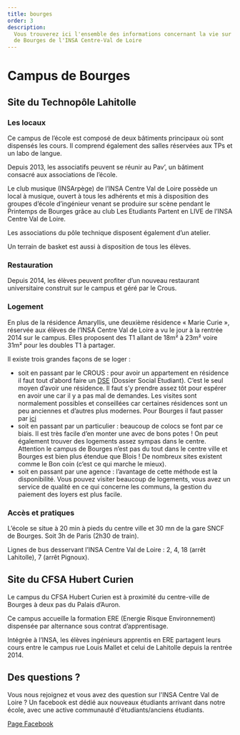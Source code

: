 ```yaml
---
title: bourges
order: 3
description:
  Vous trouverez ici l'ensemble des informations concernant la vie sur le campus
  de Bourges de l'INSA Centre-Val de Loire
---
```


# Campus de Bourges

## Site du Technopôle Lahitolle

### Les locaux

Ce campus de l’école est composé de deux bâtiments principaux où sont dispensés
les cours. Il comprend également des salles réservées aux TPs et un labo de
langue.

Depuis 2013, les associatifs peuvent se réunir au Pav’, un bâtiment consacré aux
associations de l’école.

Le club musique (INSArpège) de l’INSA Centre Val de Loire possède un local à
musique, ouvert à tous les adhérents et mis à disposition des groupes d’école
d’ingénieur venant se produire sur scène pendant le Printemps de Bourges grâce
au club Les Etudiants Partent en LIVE de l’INSA Centre Val de Loire.

Les associations du pôle technique disposent également d’un atelier.

Un terrain de basket est aussi à disposition de tous les élèves.

### Restauration

Depuis 2014, les élèves peuvent profiter d’un nouveau restaurant universitaire
construit sur le campus et géré par le Crous.

### Logement

En plus de la résidence Amaryllis, une deuxième résidence « Marie Curie »,
réservée aux élèves de l’INSA Centre Val de Loire a vu le jour à la rentrée 2014
sur le campus. Elles proposent des T1 allant de 18m² à 23m² voire 31m² pour les
doubles T1 à partager.

Il existe trois grandes façons de se loger :

- soit en passant par le CROUS : pour avoir un appartement en résidence il faut
  tout d’abord faire un [DSE](https://www.messervices.etudiant.gouv.fr/envole/)
  (Dossier Social Etudiant). C’est le seul moyen d’avoir une résidence. Il faut
  s’y prendre assez tôt pour espérer en avoir une car il y a pas mal de
  demandes. Les visites sont normalement possibles et conseillées car certaines
  résidences sont un peu anciennes et d’autres plus modernes. Pour Bourges il
  faut passer par
  [ici](https://www.crous-orleans-tours.fr/logements/nos-residences/bourges/)
- soit en passant par un particulier : beaucoup de colocs se font par ce biais.
  Il est très facile d’en monter une avec de bons potes ! On peut également
  trouver des logements assez sympas dans le centre. Attention le campus de
  Bourges n’est pas du tout dans le centre ville et Bourges est bien plus
  étendue que Blois ! De nombreux sites existent comme le Bon coin (c’est ce qui
  marche le mieux).
- soit en passant par une agence : l’avantage de cette méthode est la
  disponibilité. Vous pouvez visiter beaucoup de logements, vous avez un service
  de qualité en ce qui concerne les communs, la gestion du paiement des loyers
  est plus facile.

### Accès et pratiques

L’école se situe à 20 min à pieds du centre ville et 30 mn de la gare SNCF de
Bourges. Soit 3h de Paris (2h30 de train).

Lignes de bus desservant l’INSA Centre Val de Loire : 2, 4, 18 (arrêt
Lahitolle), 7 (arrêt Pignoux).

## Site du CFSA Hubert Curien

Le campus du CFSA Hubert Curien est à proximité du centre-ville de Bourges à
deux pas du Palais d’Auron.

Ce campus accueille la formation ERE (Energie Risque Environnement) dispensée
par alternance sous contrat d’apprentisage.

Intégrée à l’INSA, les élèves ingénieurs apprentis en ERE partagent leurs cours
entre le campus rue Louis Mallet et celui de Lahitolle depuis la rentrée 2014.


## Des questions ?

Vous nous rejoignez et vous avez des question sur l'INSA Centre Val de Loire ? Un facebook est dédié aux nouveaux étudiants arrivant dans notre école, avec une active communauté d'étudiants/anciens étudiants.


[Page Facebook](https://www.facebook.com/groups/265145218090890/)